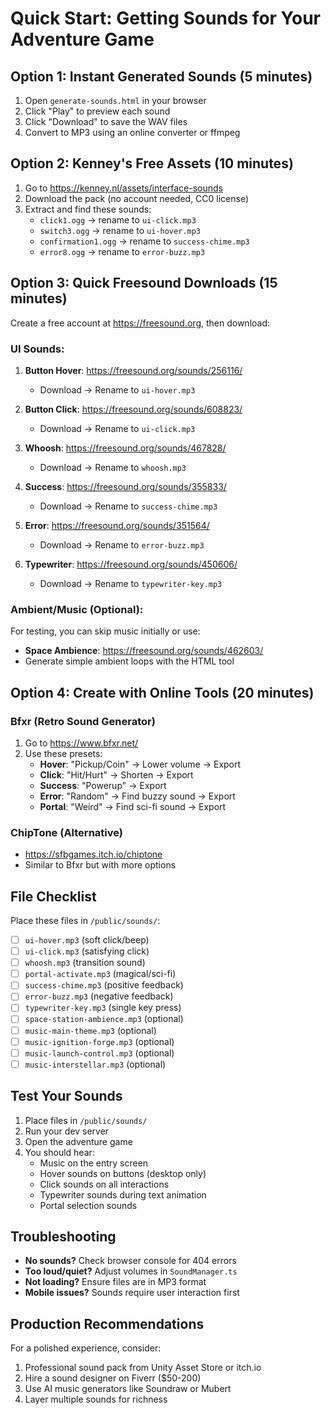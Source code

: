 # Quick Start: Getting Sounds for Your Adventure Game

## Option 1: Instant Generated Sounds (5 minutes)
1. Open `generate-sounds.html` in your browser
2. Click "Play" to preview each sound
3. Click "Download" to save the WAV files
4. Convert to MP3 using an online converter or ffmpeg

## Option 2: Kenney's Free Assets (10 minutes)
1. Go to https://kenney.nl/assets/interface-sounds
2. Download the pack (no account needed, CC0 license)
3. Extract and find these sounds:
   - `click1.ogg` → rename to `ui-click.mp3`
   - `switch3.ogg` → rename to `ui-hover.mp3`
   - `confirmation1.ogg` → rename to `success-chime.mp3`
   - `error8.ogg` → rename to `error-buzz.mp3`

## Option 3: Quick Freesound Downloads (15 minutes)
Create a free account at https://freesound.org, then download:

### UI Sounds:
1. **Button Hover**: https://freesound.org/sounds/256116/
   - Download → Rename to `ui-hover.mp3`
   
2. **Button Click**: https://freesound.org/sounds/608823/
   - Download → Rename to `ui-click.mp3`

3. **Whoosh**: https://freesound.org/sounds/467828/
   - Download → Rename to `whoosh.mp3`

4. **Success**: https://freesound.org/sounds/355833/
   - Download → Rename to `success-chime.mp3`

5. **Error**: https://freesound.org/sounds/351564/
   - Download → Rename to `error-buzz.mp3`

6. **Typewriter**: https://freesound.org/sounds/450606/
   - Download → Rename to `typewriter-key.mp3`

### Ambient/Music (Optional):
For testing, you can skip music initially or use:
- **Space Ambience**: https://freesound.org/sounds/462603/
- Generate simple ambient loops with the HTML tool

## Option 4: Create with Online Tools (20 minutes)

### Bfxr (Retro Sound Generator)
1. Go to https://www.bfxr.net/
2. Use these presets:
   - **Hover**: "Pickup/Coin" → Lower volume → Export
   - **Click**: "Hit/Hurt" → Shorten → Export  
   - **Success**: "Powerup" → Export
   - **Error**: "Random" → Find buzzy sound → Export
   - **Portal**: "Weird" → Find sci-fi sound → Export

### ChipTone (Alternative)
- https://sfbgames.itch.io/chiptone
- Similar to Bfxr but with more options

## File Checklist
Place these files in `/public/sounds/`:
- [ ] `ui-hover.mp3` (soft click/beep)
- [ ] `ui-click.mp3` (satisfying click)
- [ ] `whoosh.mp3` (transition sound)
- [ ] `portal-activate.mp3` (magical/sci-fi)
- [ ] `success-chime.mp3` (positive feedback)
- [ ] `error-buzz.mp3` (negative feedback)
- [ ] `typewriter-key.mp3` (single key press)
- [ ] `space-station-ambience.mp3` (optional)
- [ ] `music-main-theme.mp3` (optional)
- [ ] `music-ignition-forge.mp3` (optional)
- [ ] `music-launch-control.mp3` (optional)
- [ ] `music-interstellar.mp3` (optional)

## Test Your Sounds
1. Place files in `/public/sounds/`
2. Run your dev server
3. Open the adventure game
4. You should hear:
   - Music on the entry screen
   - Hover sounds on buttons (desktop only)
   - Click sounds on all interactions
   - Typewriter sounds during text animation
   - Portal selection sounds

## Troubleshooting
- **No sounds?** Check browser console for 404 errors
- **Too loud/quiet?** Adjust volumes in `SoundManager.ts`
- **Not loading?** Ensure files are in MP3 format
- **Mobile issues?** Sounds require user interaction first

## Production Recommendations
For a polished experience, consider:
1. Professional sound pack from Unity Asset Store or itch.io
2. Hire a sound designer on Fiverr ($50-200)
3. Use AI music generators like Soundraw or Mubert
4. Layer multiple sounds for richness